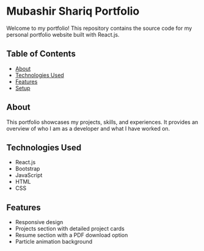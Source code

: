 
# Mubashir Shariq Portfolio

Welcome to my portfolio! This repository contains the source code for my personal portfolio website built with React.js.

## Table of Contents

- [About](#about)
- [Technologies Used](#technologies-used)
- [Features](#features)
- [Setup](#setup)


## About

This portfolio showcases my projects, skills, and experiences. It provides an overview of who I am as a developer and what I have worked on.

## Technologies Used

- React.js
- Bootstrap
- JavaScript
- HTML
- CSS

## Features

- Responsive design
- Projects section with detailed project cards
- Resume section with a PDF download option
- Particle animation background


